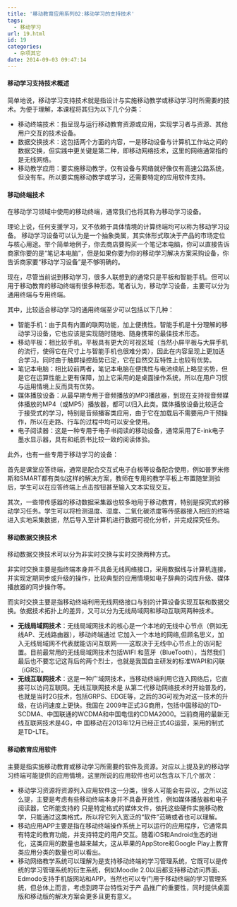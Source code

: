 ```yaml
---
title: '移动教育应用系列02:移动学习的支持技术'
tags:
  - 移动学习
url: 19.html
id: 19
categories:
  - 杂项其它
date: 2014-09-03 09:47:14
---
```


#### 移动学习支持技术概述

简单地说，移动学习支持技术就是指设计与实施移动教学或移动学习时所需要的技术。为便于理解，本课程将其归为以下几个分类：

*   移动终端技术：指呈现与运行移动教育资源或应用，实现学习者与资源、其他用户交互的技术设备。
*   数据交换技术：这包括两个方面的内容，一是移动设备与计算机工作站之间的数据交换，但实践中更关键是第二种，即移动网络技术，这里的网络通常指的是无线网络。
*   移动教学应用：要实施移动教学，仅有设备与网络就好像仅有高速公路系统，但没有车。所以要实施移动教学或学习，还需要特定的应用软件支持。

#### 移动终端技术

在移动学习领域中使用的移动终端，通常我们也将其称为移动学习设备。

理论上说，任何支援学习，又不依赖于具体情境的计算终端均可以称为移动学习设备。 移动学习设备可以认为是一个抽象类属，其实体形式取决于产品的市场定位与核心用途。举个简单地例子，你去商店要购买一个笔记本电脑，你可以直接告诉商家你要的是“笔记本电脑”，但是如果你要为你的移动学习解决方案采购设备，你告诉商家要“移动学习设备”是不够明确的。

现在，尽管当前说到移动学习，很多人联想到的通常只是平板和智能手机。但可以用于移动教育的移动终端有很多种形态。笔者认为，移动学习设备，主要可以分为通用终端与专用终端。

其中，比较适合移动学习的通用终端至少可以包括以下几种：

*   智能手机：由于具有内置的联网功能，加上便携性。智能手机是十分理解的移动学习设备，它也应该是实现随时随地、随身携带的最佳技术形态。
*   移动平板：相比较手机，平板具有更大的可视区域（当然小屏平板与大屏手机的流行，使得它在尺寸上与智能手机也很难分类），因此在内容呈现上更加适合学习。同时由于触屏操控趋势已定，它在自然交互特性上也较有优势。
*   笔记本电脑：相比较前两者，笔记本电脑在便携性与电池续航上略显劣势，但是它在运算性能上更有保障，加上它采用的是桌面操作系统，所以在用户习惯与运用情境上反而具有优势。
*   媒体播放设备：从最早期专用于音频播放的MP3播放器，到现在支持视音频媒体播放的MP4（或MP5）播放器，都可以归入此类。媒体播放设备比较适合于接受式的学习，特别是音频播客类应用，由于它在加载后不需要用户干预操作，所以在走路、行车的过程中均可以安全使用。
*   电子阅读器：这是一种专用于电子书阅读的移动设备，通常采用了E-ink电子墨水显示器，具有和纸质书比较一致的阅读体验。

此外，也有一些专用于移动学习的设备：

首先是课堂应答终端，通常是配合交互式电子白板等设备配合使用，例如普罗米修斯和SMART都有类似这样的解决方案，教师在专用的教学平板上布置随堂测验后，学生可以在应答终端上点击按钮甚至输入文本实现交互。

其次，一些带传感器的移动数据采集器也较多地用于移动教育，特别是探究式的移动学习任务。学生可以将检测温度、湿度、二氧化碳浓度等传感器接入相应的终端进入实地采集数据，然后导入至计算机进行数据可视化分析，并完成探究任务。

#### 移动数据交换技术

移动数据交换技术可以分为非实时交换与实时交换两种方式。

非实时交换主要是指终端本身并不具备无线网络接口，采用数据线与计算机连接，并实现定期同步或升级的操作，比较典型的应用情境如电子辞典的词库升级、媒体播放器的同步操作等。

而实时交换主要是指移动终端利用无线网络接口与别的计算设备实现互联和数据交换。依据技术拓扑上的差异，又可以分为无线局域网和移动互联网两种技术。

*   **无线局域网技术**：无线局域网技术的核心是一个本地的无线中心节点（例如无线AP、无线路由器），移动终端通过 它加入一个本地的网络,但顾名思义，加入无线局域网不代表就能访问互联网——这取决于无线中心节点上的访问配置。目前最常用的无线局域网技术包括WIFI 和蓝牙（BlueTooth），当然我们最后也不要忘记这背后的两个烈士，也就是我国自主研发的标准WAPI和闪联（iGRS）。
*   **无线互联网技术**：这是一种广域网技术，当移动终端利用它连入网络后，它直接可以访问互联网。无线互联网技术是 从第二代移动网络技术时开始普及的，也就是当时2G技术，包括GRPS、EDGE等，之后的3G可视为对这一技术的升级，在访问速度上更快。我国在 2009年正式3G商用，包括中国移动的TD-SCDMA、中国联通的WCDMA和中国电信的CDMA2000。当前商用的最新无线互联网技术是4G，中 国移动在2013年12月已经正式4G运营，采用的制式是TD-LTE。

#### 移动教育应用软件

主要是指实施移动教育或移动学习所需要的软件及资源。对应以上提及到的移动学习终端可能提供的应用情境，这里所说的应用软件也可以包含以下几个层次：

*   移动学习资源将资源列入应用软件这一分类，很多人可能会有异议，之所以这么提，主要是考虑有些移动终端本身并不具备开放性，例如媒体播放器和电子阅读器，它所能支持的 只是特定格式的媒体文件，依托这些硬件实施移动教学，只能通过这类格式，所以将它列入宽泛的“软件”范畴或者也可以理解。
*   移动应用APP主要是指在移动终端操作系统上可以运行的应用程序，它通常具有特定的教育功能，并支持特定的用户交互。随着iOS和Android生态的进化，这类应用的数量也越来越大，这从苹果的AppStore和Google Play上教育类应用分类的数量也可以看出。
*   移动网络教学系统可以理解为是支持移动终端的学习管理系统，它既可以是传统的学习管理系统的衍生系统，例如Moodle 2.0以后都支持移动访问界面、Edmodo支持手机版网站和APP。当然也可以专门用于移动终端的学习管理系统，但总体上而言，考虑到跨平台特性对于产 品推广的重要性，同时提供桌面版和移动版的解决方案会更多且更有意义。